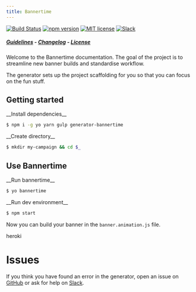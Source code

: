 ```yaml
---
title: Bannertime
---
```


[![Build Status](https://travis-ci.org/pyramidium/generator-bannertime.svg?branch=master)](https://travis-ci.org/bannertime/generator-bannertime)
[![npm version](http://img.shields.io/npm/v/generator-bannertime.svg?style=flat)](https://npmjs.org/package/generator-bannertime "View this project on npm")
[![MIT license](http://img.shields.io/badge/license-MIT-brightgreen.svg)](http://opensource.org/licenses/MIT)
[![Slack](http://img.shields.io/badge/chat-online-brightgreen.svg)](https://bannertime.herokuapp.com/)

##### [Guidelines](/guides/contributing) - [Changelog](https://github.com/bannertime/generator-bannertime/releases) - [License](/license)

Welcome to the Bannertime documentation. The goal of the project is to streamline new banner builds and standardise workflow.

The generator sets up the project scaffolding for you so that you can focus on the fun stuff.


## Getting started

<div class="splash__wrap">
<div class="splash__left">
__Install dependencies__

```bash
$ npm i -g yo yarn gulp generator-bannertime
```
</div>
<div class="splash__right">
__Create directory__

```bash
$ mkdir my-campaign && cd $_
```
</div>
</div>


## Use Bannertime

<div class="splash__wrap">
<div class="splash__left">
__Run bannertime__

```bash
$ yo bannertime
```
</div>
<div class="splash__right">
__Run dev environment__

```bash
$ npm start
```
</div>

Now you can build your banner in the `banner.animation.js` file.

</div>

heroki
# Issues

If you think you have found an error in the generator, open an issue on [GitHub](https://github.com/bannertime/generator-bannertime/issues) or ask for help on [Slack](https://bannertime.herokuapp.com/).
